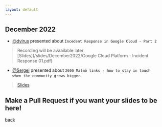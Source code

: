```yaml
---
layout: default
---
```


## December 2022

- [@dvirus](https://twitter.com/dvirus) presented about `Incedent Response in Google Cloud - Part 2`  
> Recording will be avaailable later  
> [Slides](/slides/December2022/Google Cloud Platform - Incident Response 01.pdf)

- [@Sergei](https://www.linkedin.com/in/sergei-zaiats/) presented about `2600 Malmö links - how to stay in touch when the community grows bigger`.
> [Slides](/slides/December2022/malmo2600links.pdf)

## Make a Pull Request if you want your slides to be here!

[back](/)